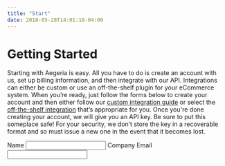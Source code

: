 ```yaml
---
title: "Start"
date: 2018-05-28T14:01:10-04:00
---
```


# Getting Started

Starting with Aegeria is easy. All you have to do is create an account with us, set up billing information, and then
integrate with our API. Integrations can either be custom or use an off-the-shelf plugin for your eCommerce system. When
you’re ready, just follow the forms below to create your account and then either follow our
[custom integration guide](/custom-integration) or select the [off-the-shelf integration](/plugins) that’s appropriate
for you. Once you're done creating your account, we will give you an API key. Be sure to put this someplace safe!
For your security, we don’t store the key in a recoverable format and so must issue a new one in the event that it
becomes lost.

<form method="post" action="https://api.aegeria.us/account">
    <label>Name</label>
    <input name="name">
    <label>Company Email</label>
    <input type="email" name="email" />
</form>



<form method="post" action="https://api.aegeria.us/account/card">
    <input type="hidden" name="stripeToken" />
</form>

<script src="https://js.stripe.com/v3/"></script>
